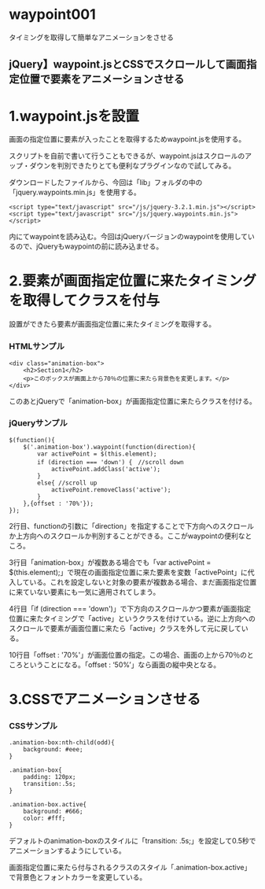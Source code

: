 # waypoint001
タイミングを取得して簡単なアニメーションをさせる

## jQuery】waypoint.jsとCSSでスクロールして画面指定位置で要素をアニメーションさせる

# 1.waypoint.jsを設置
画面の指定位置に要素が入ったことを取得するためwaypoint.jsを使用する。

スクリプトを自前で書いて行うこともできるが、waypoint.jsはスクロールのアップ・ダウンを判別できたりとても便利なプラグインなので試してみる。

ダウンロードしたファイルから、今回は「lib」フォルダの中の「jquery.waypoints.min.js」を使用する。

```
<script type="text/javascript" src="/js/jquery-3.2.1.min.js"></script>
<script type="text/javascript" src="/js/jquery.waypoints.min.js"></script>
```
<head>内にてwaypointを読み込む。今回はjQueryバージョンのwaypointを使用しているので、jQueryもwaypointの前に読み込ませる。


# 2.要素が画面指定位置に来たタイミングを取得してクラスを付与
設置ができたら要素が画面指定位置に来たタイミングを取得する。

### HTMLサンプル
```
<div class="animation-box">
    <h2>Section1</h2>
    <p>このボックスが画面上から70％の位置に来たら背景色を変更します。</p>
</div>
```
このあとjQueryで「animation-box」が画面指定位置に来たらクラスを付ける。

### jQueryサンプル
```
$(function(){
    $('.animation-box').waypoint(function(direction){
        var activePoint = $(this.element);
        if (direction === 'down') {　//scroll down
            activePoint.addClass('active');
        }
        else{ //scroll up
            activePoint.removeClass('active');
        }
    },{offset : '70%'});
});
```
2行目、functionの引数に「direction」を指定することで下方向へのスクロールか上方向へのスクロールか判別することができる。ここがwaypointの便利なところ。

3行目「animation-box」が複数ある場合でも「var activePoint = $(this.element);」で現在の画面指定位置に来た要素を変数「activePoint」に代入している。これを設定しないと対象の要素が複数ある場合、まだ画面指定位置に来ていない要素にも一気に適用されてしまう。

4行目「if (direction === 'down')」で下方向のスクロールかつ要素が画面指定位置に来たタイミングで「active」というクラスを付けている。逆に上方向へのスクロールで要素が画面位置に来たら「active」クラスを外して元に戻している。

10行目「offset : '70%'」が画面位置の指定。この場合、画面の上から70％のところということになる。「offset : ‘50%’」なら画面の縦中央となる。

# 3.CSSでアニメーションさせる
   
    
### CSSサンプル
```
.animation-box:nth-child(odd){
    background: #eee;
}
 
.animation-box{
    padding: 120px;
    transition:.5s;
}
 
.animation-box.active{
    background: #666;
    color: #fff;
}
```
デフォルトのanimation-boxのスタイルに「transition: .5s;」を設定して0.5秒でアニメーションするようにしている。
    
画面指定位置に来たら付与されるクラスのスタイル「.animation-box.active」で背景色とフォントカラーを変更している。
